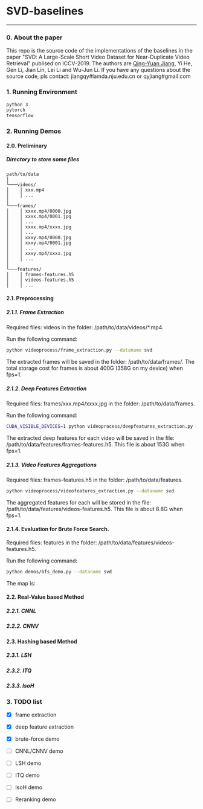 # SVD-baselines
---

### 0. About the paper

This repo is the source code of the implementations of the baselines in the paper "SVD: A Large-Scale Short Video Dataset for Near-Duplicate Video Retrieval" publised on ICCV-2019. The authors are [Qing-Yuan Jiang](http://lamda.nju.edu.cn/jiangqy), Yi He, Gen Li, Jian Lin, Lei Li and Wu-Jun Li. If you have any questions about the source code, pls contact: jiangqy#lamda.nju.edu.cn or qyjiang#gmail.com

### 1. Running Environment
```bash
python 3
pytorch
tensorflow
```

### 2. Running Demos
#### 2.0. Preliminary
##### Directory to store some files
```
path/to/data
│
└───videos/
│    │ xxx.mp4
│    │ ...
│
└───frames/
│    │ xxxx.mp4/0000.jpg
│    │ xxxx.mp4/0001.jpg
│    │ ...
│    │ xxxx.mp4/xxxx.jpg
│    │ ...
│    │ xxxy.mp4/0000.jpg
│    │ xxxy.mp4/0001.jpg
│    │ ...
│    │ xxxy.mp4/xxxx.jpg
│    │ ...
│
└───features/
│    │ frames-features.h5
│    │ videos-features.h5
│    │ ...
```

#### 2.1. Preprocessing
##### 2.1.1. Frame Extraction
Required files: videos in the folder: /path/to/data/videos/*.mp4.

Run the following command:
```bash
python videoprocess/frame_extraction.py --dataname svd
```
The extracted frames will be saved in the folder: /path/to/data/frames/. The total storage cost for frames is about 400G (358G on my device) when fps=1.
##### 2.1.2. Deep Features Extraction
Required files: frames/xxx.mp4/xxxx.jpg in the folder: /path/to/data/frames.

Run the following command:
```bash
CUDA_VISIBLE_DEVICES=1 python videoprocess/deepfeatures_extraction.py --dataname svd
```
The extracted deep features for each video will be saved in the file: /path/to/data/features/frames-features.h5. This file is about 153G when fps=1.
##### 2.1.3. Video Features Aggregations
Required files: frames-features.h5 in the folder: /path/to/data/features.
```bash
python videoprocess/videofeatures_extraction.py --dataname svd
```
The aggregated features for each will be stored in the file: /path/to/data/features/videos-features.h5. This file is about 8.8G when fps=1.
#### 2.1.4. Evaluation for Brute Force Search.
Required files: features in the folder: /path/to/data/features/videos-features.h5.

Run the following command:
```bash
python demos/bfs_demo.py --dataname svd
```

The map is:
#### 2.2. Real-Value based Method
##### 2.2.1. CNNL
##### 2.2.2. CNNV
#### 2.3. Hashing based Method
##### 2.3.1. LSH
##### 2.3.2. ITQ
##### 2.3.3. IsoH
### 3. TODO list
+ [x] frame extraction
+ [x] deep feature extraction
+ [x] brute-force demo
+ [ ] CNNL/CNNV demo
+ [ ] LSH demo
+ [ ] ITQ demo
+ [ ] IsoH demo
+ [ ] Reranking demo

